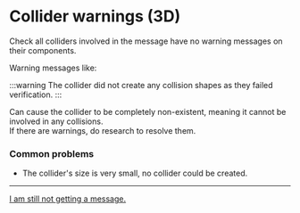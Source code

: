 # Collider warnings (3D)
Check all colliders involved in the message have no warning messages on their components.

Warning messages like:

:::warning
The collider did not create any collision shapes as they failed verification.
:::

Can cause the collider to be completely non-existent, meaning it cannot be involved in any collisions.  
If there are warnings, do research to resolve them.  

### Common problems
- The collider's size is very small, no collider could be created.

---

[I am still not getting a message.](9%203D%20Failed%20Compilation.md)

